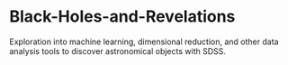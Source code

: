 # Black-Holes-and-Revelations
Exploration into machine learning, dimensional reduction, and other data analysis tools to discover astronomical objects with SDSS.
